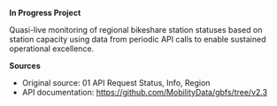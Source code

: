 **In Progress Project**

Quasi-live monitoring of regional bikeshare station statuses based on station capacity using data from periodic API calls to enable sustained operational excellence.

**Sources**
- Original source: 01 API Request Status, Info, Region
- API documentation: https://github.com/MobilityData/gbfs/tree/v2.3
